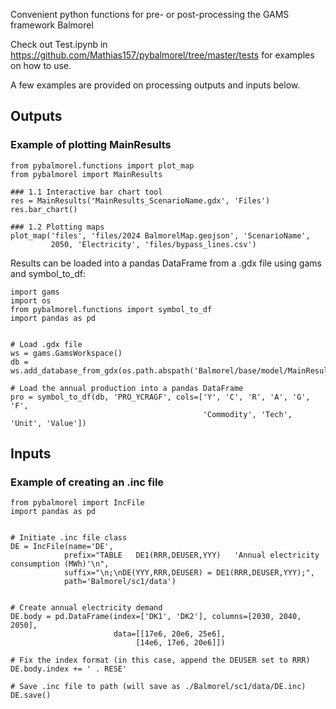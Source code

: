 Convenient python functions for pre- or post-processing the GAMS framework Balmorel 

Check out Test.ipynb in https://github.com/Mathias157/pybalmorel/tree/master/tests for examples on how to use. 

A few examples are provided on processing outputs and inputs below.

## Outputs
### Example of plotting MainResults
```
from pybalmorel.functions import plot_map
from pybalmorel import MainResults

### 1.1 Interactive bar chart tool
res = MainResults('MainResults_ScenarioName.gdx', 'Files')
res.bar_chart()

### 1.2 Plotting maps
plot_map('files', 'files/2024 BalmorelMap.geojson', 'ScenarioName',
         2050, 'Electricity', 'files/bypass_lines.csv')
```

Results can be loaded into a pandas DataFrame from a .gdx file using gams and symbol_to_df:
```
import gams
import os
from pybalmorel.functions import symbol_to_df
import pandas as pd


# Load .gdx file
ws = gams.GamsWorkspace()
db = ws.add_database_from_gdx(os.path.abspath('Balmorel/base/model/MainResults_Base.gdx'))

# Load the annual production into a pandas DataFrame
pro = symbol_to_df(db, 'PRO_YCRAGF', cols=['Y', 'C', 'R', 'A', 'G', 'F', 
                                           'Commodity', 'Tech', 'Unit', 'Value'])
```


## Inputs
### Example of creating an .inc file
```
from pybalmorel import IncFile
import pandas as pd


# Initiate .inc file class
DE = IncFile(name='DE',
            prefix="TABLE   DE1(RRR,DEUSER,YYY)   'Annual electricity consumption (MWh)'\n",
            suffix="\n;\nDE(YYY,RRR,DEUSER) = DE1(RRR,DEUSER,YYY);",
            path='Balmorel/sc1/data')


# Create annual electricity demand 
DE.body = pd.DataFrame(index=['DK1', 'DK2'], columns=[2030, 2040, 2050],
                       data=[[17e6, 20e6, 25e6],
                            [14e6, 17e6, 20e6]])

# Fix the index format (in this case, append the DEUSER set to RRR)
DE.body.index += ' . RESE'

# Save .inc file to path (will save as ./Balmorel/sc1/data/DE.inc)
DE.save()
```
